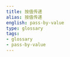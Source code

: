 ```yaml
---
title: 按值传递
alias: 按值传递
english: pass-by-value
type: glossary
tags:
- glossary
- pass-by-value
---
```

